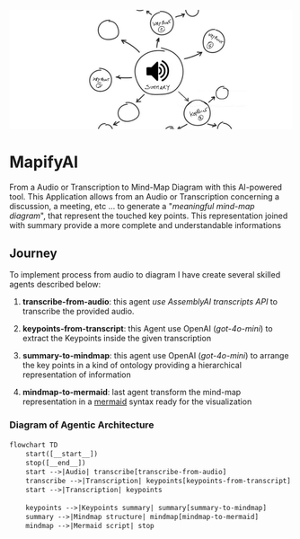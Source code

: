 ![MapifyAI](cover.jpg)

# MapifyAI

From a Audio or Transcription to Mind-Map Diagram with this AI-powered tool.
This Application allows from an Audio or Transcription concerning a discussion, a meeting, etc ... to generate a "_meaningful mind-map diagram_", that represent the touched key points. 
This representation joined with summary provide a more complete and understandable informations 

## Journey
To implement process from audio to diagram I have create several skilled agents described below:

1. **transcribe-from-audio**: this agent _use AssemblyAI transcripts API_ to transcribe the provided audio.

1. **keypoints-from-transcript**: this Agent use OpenAI (_got-4o-mini_) to extract the Keypoints inside the given transcription

1. **summary-to-mindmap**: this agent use OpenAI (_got-4o-mini_) to arrange the key points in a kind of ontology providing a hierarchical representation of information

1. **mindmap-to-mermaid**: last agent transform the mind-map representation in a [mermaid](https://mermaid.js.org) syntax ready for the visualization

### Diagram of Agentic Architecture

```mermaid
flowchart TD
    start([__start__])
    stop([__end__])
    start -->|Audio| transcribe[transcribe-from-audio]
    transcribe -->|Transcription| keypoints[keypoints-from-transcript]
    start -->|Transcription| keypoints

    keypoints -->|Keypoints summary| summary[summary-to-mindmap]
    summary -->|Mindmap structure| mindmap[mindmap-to-mermaid]
    mindmap -->|Mermaid script| stop
```

[AssemblyAI]: https://www.assemblyai.com
[OpenAI]: https://openai.com/api/

